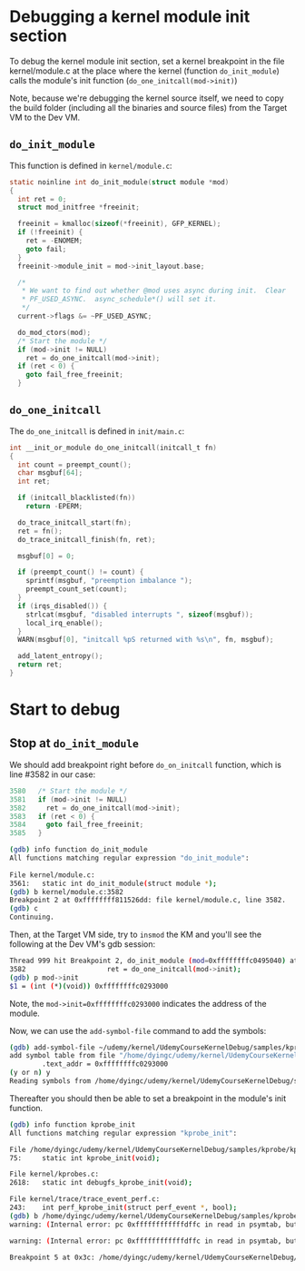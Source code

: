 # Debugging a kernel module init section

To debug the kernel module init section, set a kernel breakpoint in the file kernel/module.c at the place where the kernel (function `do_init_module`) calls the module's init function (`do_one_initcall(mod->init)`)

Note, because we're debugging the kernel source itself, we need to copy the build folder (including all the binaries and source files) from the Target VM to the Dev VM.


## `do_init_module`

This function is defined in `kernel/module.c`:

```C
static noinline int do_init_module(struct module *mod)
{
  int ret = 0; 
  struct mod_initfree *freeinit;

  freeinit = kmalloc(sizeof(*freeinit), GFP_KERNEL);
  if (!freeinit) {
    ret = -ENOMEM;
    goto fail;
  }
  freeinit->module_init = mod->init_layout.base;

  /*
   * We want to find out whether @mod uses async during init.  Clear
   * PF_USED_ASYNC.  async_schedule*() will set it.
   */
  current->flags &= ~PF_USED_ASYNC;

  do_mod_ctors(mod);
  /* Start the module */
  if (mod->init != NULL)
    ret = do_one_initcall(mod->init);
  if (ret < 0) { 
    goto fail_free_freeinit;
  }
```


## `do_one_initcall`

The `do_one_initcall` is defined in `init/main.c`:

```C
int __init_or_module do_one_initcall(initcall_t fn)
{
  int count = preempt_count();
  char msgbuf[64];
  int ret; 

  if (initcall_blacklisted(fn))
    return -EPERM;

  do_trace_initcall_start(fn);
  ret = fn();
  do_trace_initcall_finish(fn, ret);

  msgbuf[0] = 0; 

  if (preempt_count() != count) {
    sprintf(msgbuf, "preemption imbalance ");
    preempt_count_set(count);
  }
  if (irqs_disabled()) {
    strlcat(msgbuf, "disabled interrupts ", sizeof(msgbuf));
    local_irq_enable();
  }
  WARN(msgbuf[0], "initcall %pS returned with %s\n", fn, msgbuf);

  add_latent_entropy();
  return ret; 
}
```


# Start to debug


## Stop at `do_init_module`

We should add breakpoint right before `do_on_initcall` function, which is line #3582 in our case:

```C
3580   /* Start the module */
3581   if (mod->init != NULL)
3582     ret = do_one_initcall(mod->init);
3583   if (ret < 0) {
3584     goto fail_free_freeinit;
3585   }
```

```bash
(gdb) info function do_init_module
All functions matching regular expression "do_init_module":
                 
File kernel/module.c:
3561:   static int do_init_module(struct module *);
(gdb) b kernel/module.c:3582
Breakpoint 2 at 0xffffffff811526dd: file kernel/module.c, line 3582.                                                                         
(gdb) c
Continuing.
```

Then, at the Target VM side, try to `insmod` the KM and you'll see the following at the Dev VM's gdb session:

```bash
Thread 999 hit Breakpoint 2, do_init_module (mod=0xffffffffc0495040) at kernel/module.c:3582
3582                    ret = do_one_initcall(mod->init);
(gdb) p mod->init
$1 = (int (*)(void)) 0xffffffffc0293000
```

Note, the `mod->init=0xffffffffc0293000` indicates the address of the module.

Now, we can use the `add-symbol-file` command to add the symbols:

```bash
(gdb) add-symbol-file ~/udemy/kernel/UdemyCourseKernelDebug/samples/kprobe/mon_bind.ko 0xffffffffc0293000                                    
add symbol table from file "/home/dyingc/udemy/kernel/UdemyCourseKernelDebug/samples/kprobe/mon_bind.ko" at
        .text_addr = 0xffffffffc0293000
(y or n) y
Reading symbols from /home/dyingc/udemy/kernel/UdemyCourseKernelDebug/samples/kprobe/mon_bind.ko...
```

Thereafter you should then be able to set a breakpoint in the module's init function.

```bash
(gdb) info function kprobe_init
All functions matching regular expression "kprobe_init":

File /home/dyingc/udemy/kernel/UdemyCourseKernelDebug/samples/kprobe/kprobe_bind.c:
75:     static int kprobe_init(void);

File kernel/kprobes.c:
2618:   static int debugfs_kprobe_init(void);

File kernel/trace/trace_event_perf.c:
243:    int perf_kprobe_init(struct perf_event *, bool);
(gdb) b /home/dyingc/udemy/kernel/UdemyCourseKernelDebug/samples/kprobe/kprobe_bind.c:kprobe_init
warning: (Internal error: pc 0xffffffffffffdffc in read in psymtab, but not in symtab.)

warning: (Internal error: pc 0xffffffffffffdffc in read in psymtab, but not in symtab.)

Breakpoint 5 at 0x3c: /home/dyingc/udemy/kernel/UdemyCourseKernelDebug/samples/kprobe/kprobe_bind.c:kprobe_init. (3 locations)
```


